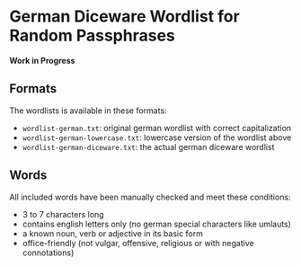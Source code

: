 # German Diceware Wordlist for Random Passphrases

**Work in Progress**

## Formats

The wordlists is available in these formats:

- `wordlist-german.txt`: original german wordlist with correct capitalization
- `wordlist-german-lowercase.txt`: lowercase version of the wordlist above
- `wordlist-german-diceware.txt`: the actual german diceware wordlist

## Words

All included words have been manually checked and meet these conditions:

- 3 to 7 characters long
- contains english letters only (no german special characters like umlauts)
- a known noun, verb or adjective in its basic form
- office-friendly (not vulgar, offensive, religious or with negative
  connotations)
